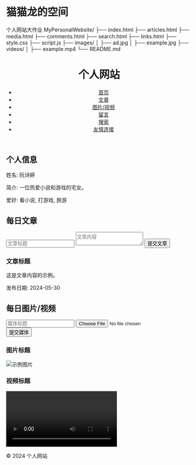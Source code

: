 # 猫猫龙的空间
个人网站大作业
MyPersonalWebsite/
├── index.html
├── articles.html
├── media.html
├── comments.html
├── search.html
├── links.html
├── style.css
├── script.js
├── images/
│   ├── ad.jpg
│   ├── example.jpg
├── videos/
│   ├── example.mp4
└── README.md
<!DOCTYPE html>
<html lang="en">
<head>
    <meta charset="UTF-8">
    <title>个人网站</title>
    <link rel="stylesheet" href="style.css">
    <script src="script.js" defer></script>
</head>
<body>
    <header>
        <h1>个人网站</h1>
        <nav>
            <ul>
                <li><a href="index.html">首页</a></li>
                <li><a href="articles.html">文章</a></li>
                <li><a href="media.html">图片/视频</a></li>
                <li><a href="comments.html">留言</a></li>
                <li><a href="search.html">搜索</a></li>
                <li><a href="links.html">友情连接</a></li>
            </ul>
        </nav>
    </header>
    <main>
        <section id="personal-info">
            <h2>个人信息</h2>
            <p>姓名: 阮诗婷</p>
            <p>简介: 一位热爱小说和游戏的宅女。</p>
            <p>爱好: 看小说, 打游戏, 旅游</p>
        </section>
        <section id="daily-article">
            <h2>每日文章</h2>
            <form id="article-form">
                <input type="text" id="article-title" placeholder="文章标题" required>
                <textarea id="article-content" placeholder="文章内容" required></textarea>
                <button type="submit">提交文章</button>
            </form>
            <article id="latest-article">
                <h3>文章标题</h3>
                <p>这是文章内容的示例。</p>
                <p>发布日期: 2024-05-30</p>
            </article>
        </section>
        <section id="daily-media">
            <h2>每日图片/视频</h2>
            <form id="media-form">
                <input type="text" id="media-title" placeholder="媒体标题" required>
                <input type="file" id="media-file" required>
                <button type="submit">提交媒体</button>
            </form>
            <div id="latest-media">
                <h3>图片标题</h3>
                <img src="images/example.jpg" alt="示例图片">
                <h3>视频标题</h3>
                <video controls>
                    <source src="videos/example.mp4" type="video/mp4">
                    您的浏览器不支持视频标签。
                </video>
            </div>
        </section>
    </main>
    <footer>
        <p>© 2024 个人网站</p>
    </footer>
</body>
</html>
